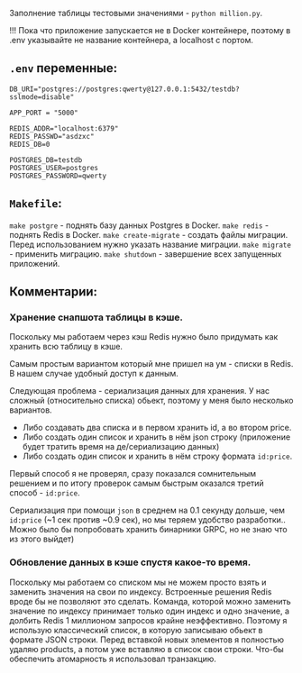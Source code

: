 Заполнение таблицы тестовыми значениями - `python million.py`.

!!! Пока что приложение запускается не в Docker контейнере, поэтому в .env указывайте не название контейнера, а localhost с портом.

## `.env` переменные:

```
DB_URI="postgres://postgres:qwerty@127.0.0.1:5432/testdb?sslmode=disable"

APP_PORT = "5000"

REDIS_ADDR="localhost:6379"
REDIS_PASSWD="asdzxc"
REDIS_DB=0

POSTGRES_DB=testdb
POSTGRES_USER=postgres
POSTGRES_PASSWORD=qwerty
```

## `Makefile`:

`make postgre` - поднять базу данных Postgres в Docker.
`make redis` - поднять Redis в Docker.
`make create-migrate` - создать файлы миграции. Перед использованием нужно указать название миграции.
`make migrate` - применить миграцию.
`make shutdown` - завершение всех запущенных приложений.

## Комментарии:

### Хранение снапшота таблицы в кэше.

Поскольку мы работаем через кэш Redis нужно было придумать как хранить всю таблицу в кэше.

Самым простым вариантом который мне пришел на ум - списки в Redis. В нашем случае удобный доступ к данным.

Следующая проблема - сериализация данных для хранения. У нас сложный (относительно списка) обьект, поэтому у меня было несколько вариантов.
- Либо создавать два списка и в первом хранить id, а во втором price.
- Либо создать один список и хранить в нём json строку (приложение будет тратить время на де/сериализацию данных)
- Либо создать один список и хранить в нём строку формата `id:price`.

Первый способ я не проверял, сразу показался сомнительным решением и по итогу проверок самым быстрым оказался третий способ - `id:price`.

Сериализация при помощи `json` в среднем на 0.1 секунду дольше, чем `id:price` (~1 сек против ~0.9 сек), но мы теряем удобство разработки.. Можно было бы попробовать хранить бинарники GRPC, но не знаю что из этого выйдет)

### Обновление данных в кэше спустя какое-то время.

Поскольку мы работаем со списком мы не можем просто взять и заменить значения на свои по индексу. Встроенные решения Redis вроде бы не позволяют это сделать. Команда, которой можно заменить значение по индексу принимает только один индекс и одно значение, а долбить Redis 1 миллионом запросов крайне неэффективно. Поэтому я использую классический список, в которую записываю обьект в формате JSON строки. Перед вставкой новых элементов я полностью удаляю products, а потом уже вставляю в список свои строки. Что-бы обеспечить атомарность я использовал транзакцию.
